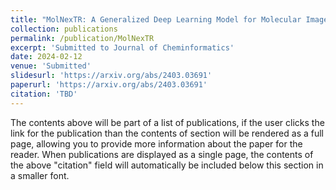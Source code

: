 ```yaml
---
title: "MolNexTR: A Generalized Deep Learning Model for Molecular Image Recognition"
collection: publications
permalink: /publication/MolNexTR
excerpt: 'Submitted to Journal of Cheminformatics'
date: 2024-02-12
venue: 'Submitted'
slidesurl: 'https://arxiv.org/abs/2403.03691'
paperurl: 'https://arxiv.org/abs/2403.03691'
citation: 'TBD'
---
```


The contents above will be part of a list of publications, if the user clicks the link for the publication than the contents of section will be rendered as a full page, allowing you to provide more information about the paper for the reader. When publications are displayed as a single page, the contents of the above "citation" field will automatically be included below this section in a smaller font.
